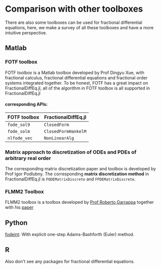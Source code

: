 # Comparison with other toolboxes

There are also some toolboxes can be used for fractional differential equations, here, we make a survey of all these toolboxes and have a more intuitive perspective.

## Matlab

### FOTF toolbox

FOTF toolbox is a Matlab toolbox developed by Prof Dingyu Xue, with fractional calculus, fractional differential equations and fractional order systems integrated together. To be honest, FOTF has a great impact on FractionalDiffEq.jl, all of the algorithm in FOTF toolbox is all supported in FractionalDiffEq.jl

#### corresponding APIs:

| FOTF toolbox | FractionalDiffEq.jl |
|-----|-----|
| ```fode_sol9``` | ```ClosedForm``` |
| ```fode_solm``` | ```ClosedFormHankelM``` |
| ```nlfode_vec``` | ```NonLinearAlg```|

### Matrix approach to discretization of ODEs and PDEs of arbitrary real order

The corresponding matrix discretization paper and toolbox is developed by Prof Igor Podlubny. The corresponding **matrix discretization method** in FractionalDiffEq.jl is ```FODEMatrixDiscrete``` and ```FPDEMatrixDiscrete```.

### FLMM2 Toolbox

FLMM2 toolbox is a toolbox developed by [Prof Roberto Garrappa](https://www.dm.uniba.it/members/garrappa) together with his [paper](http://dx.doi.org/10.1016/j.matcom.2013.09.012)

## Python

[fodeint](https://github.com/mattja/fodeint): With explicit one-step Adams-Bashforth (Euler) method.

## R

Also don't see any packages for fractional differential equations.